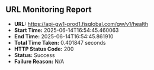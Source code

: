 ## URL Monitoring Report

- **URL:** https://api-gw1-prod1.fisglobal.com/gw/v1/health
- **Start Time:** 2025-06-14T16:54:45.460063
- **End Time:** 2025-06-14T16:54:45.861910
- **Total Time Taken:** 0.401847 seconds
- **HTTP Status Code:** 200
- **Status:** Success
- **Failure Reason:** N/A

